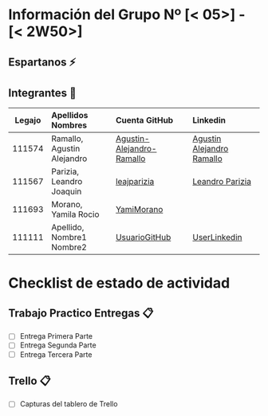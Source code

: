 # Información del Grupo Nº [< 05>] - [< 2W50>]


## Espartanos :zap:



## Integrantes :busts_in_silhouette:

| Legajo| Apellidos Nombres  | Cuenta GitHub | Linkedin
| :------: | :-------- | :-------- | :-------- |
| 111574 | Ramallo, Agustin Alejandro |[Agustin-Alejandro-Ramallo](https://github.com/Agustin-Alejandro-Ramallo)|[Agustin Alejandro Ramallo](https://www.linkedin.com/in/agustin-alejandro-ramallo-591647114/)
| 111567 | Parizia, Leandro Joaquin |[leajparizia](https://github.com/leajparizia)|[Leandro Parizia](https://www.linkedin.com/in/lea-parizia-19580737/)|
| 111693 | Morano, Yamila Rocio |[YamiMorano](https://github.com/YamiMorano)|[]()|
| 111111 | Apellido, Nombre1 Nombre2 |[UsuarioGitHub](https://github.com/xxxx)|[UserLinkedin](https://ar.linkedin.com/)|


# Checklist de estado de actividad

## Trabajo Practico Entregas :clipboard:
- [ ] Entrega Primera Parte
- [ ] Entrega Segunda Parte
- [ ] Entrega Tercera Parte

## Trello :clipboard:
- [ ] Capturas del tablero de Trello
